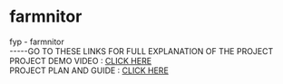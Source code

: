 # farmnitor
fyp - farmnitor <br />
-----GO TO THESE LINKS FOR FULL EXPLANATION OF THE PROJECT <br />
PROJECT DEMO VIDEO : [CLICK HERE](shorturl.at/glqvS)<br />
PROJECT PLAN AND GUIDE : [CLICK HERE](shorturl.at/cuyMV)<br />
